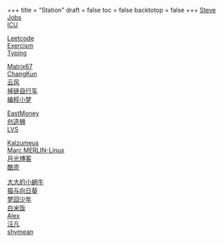 +++
title = "Station"
draft = false
toc = false
backtotop = false
+++
[Steve Jobs][14]  
[ICU][1]  

[Leetcode][3]  
[Exercism][4]  
[Typing][5]  

[Matrix67][15]  
[ChangKun][13]  
[云风][21]  
[掉链自行车][9]  
[编程小梦][22]  

[EastMoney][6]  
[创造狮][7]  
[LVS][2]  

[Kalzumeus][8]  
[Marc MERLIN-Linux][17]  
[月光博客][16]  
[酷壳][20]  

[大大的小蜗牛][10]  
[猫与向日葵][11]  
[梦回少年][12]  
[白米饭][18]  
[Alex][19]  
[汪凡][23]  
[shymean][24]  


  [1]: http://996.icu
  [2]: http://linuxvirtualserver.org
  [3]: https://leetcode-cn.com/problemset/all
  [4]: https://exercism.io/my/tracks/python
  [5]: http://typing.top
  [6]: https://quote.eastmoney.com/zixuan/lite
  [7]: http://chuangzaoshi.com
  [8]: https://www.kalzumeus.com
  [9]: https://passer-by.com/project.html
  [10]: https://eallion.com
  [11]: https://imjad.cn
  [12]: http://rann.cc
  [13]: https://blog.changkun.de/about
  [14]: https://www.apple.com/stevejobs
  [15]: http://www.matrix67.com
  [16]: https://www.williamlong.info
  [17]: http://marc.merlins.org/linux
  [18]: https://www.baimifan.com.cn
  [19]: https://println.org
  [20]: https://coolshell.cn
  [21]: https://blog.codingnow.com/
  [22]: https://blog.bcmeng.com/
  [23]: https://www.cnblogs.com/wf-skylark
  [24]: https://www.shymean.com/

